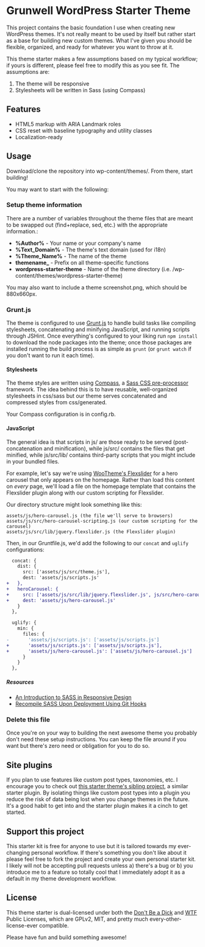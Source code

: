 # Grunwell WordPress Starter Theme

This project contains the basic foundation I use when creating new WordPress themes. It's not really meant to be used by itself but rather start as a base for building new custom themes. What I've given you should be flexible, organized, and ready for whatever you want to throw at it.

This theme starter makes a few assumptions based on my typical workflow; if yours is different, please feel free to modify this as you see fit. The assumptions are:

1. The theme will be responsive
2. Stylesheets will be written in Sass (using Compass)

## Features

* HTML5 markup with ARIA Landmark roles
* CSS reset with baseline typography and utility classes
* Localization-ready

## Usage

Download/clone the repository into wp-content/themes/. From there, start building!

You may want to start with the following:

### Setup theme information

There are a number of variables throughout the theme files that are meant to be swapped out (find+replace, sed, etc.) with the appropriate information.:

* **%Author%** - Your name or your company's name
* **%Text_Domain%** - The theme's text domain (used for i18n)
* **%Theme_Name%** - The name of the theme
* **themename_** - Prefix on all theme-specific functions
* **wordpress-starter-theme** - Name of the theme directory (i.e. /wp-content/themes/wordpress-starter-theme)

You may also want to include a theme screenshot.png, which should be 880x660px.

### Grunt.js

The theme is configured to use [Grunt.js](http://gruntjs.com/) to handle build tasks like compiling stylesheets, concatenating and minifying JavaScript, and running scripts through JSHint. Once everything's configured to your liking run `npm install` to download the node packages into the theme; once those packages are installed running the build process is as simple as `grunt` (or `grunt watch` if you don't want to run it each time).

#### Stylesheets

The theme styles are written using [Compass](http://compass-style.org), a [Sass CSS pre-processor](http://sass-lang.com/) framework. The idea behind this is to have reusable, well-organized stylesheets in css/sass but our theme serves concatenated and compressed styles from css/generated.

Your Compass configuration is in config.rb.

#### JavaScript

The general idea is that scripts in js/ are those ready to be served (post-concatenation and minification), while js/src/ contains the files that get minified, while js/src/lib/ contains third-party scripts that you might include in your bundled files.

For example, let's say we're using [WooTheme's Flexslider](http://www.woothemes.com/flexslider/) for a hero carousel that only appears on the homepage. Rather than load this content on _every_ page, we'll load a file on the homepage template that contains the Flexslider plugin along with our custom scripting for Flexslider.

Our directory structure might look something like this:

```
assets/js/hero-carousel.js (the file we'll serve to browsers)
assets/js/src/hero-carousel-scripting.js (our custom scripting for the carousel)
assets/js/src/lib/jquery.flexslider.js (the Flexslider plugin)
```

Then, in our Gruntfile.js, we'd add the following to our `concat` and `uglify` configurations:

```diff
  concat: {
    dist: {
      src: ['assets/js/src/theme.js'],
      dest: 'assets/js/scripts.js'
+   },
+   heroCarousel: {
+     src: ['assets/js/src/lib/jquery.flexslider.js', js/src/hero-carousel-scripting.js'],
+     dest: 'assets/js/hero-carousel.js'
    }
  },

  uglify: {
    min: {
      files: {
-       'assets/js/scripts.js': ['assets/js/scripts.js']
+       'assets/js/scripts.js': ['assets/js/scripts.js'],
+       'assets/js/hero-carousel.js': ['assets/js/hero-carousel.js']
      }
    }
  },
```

##### Resources

* [An Introduction to SASS in Responsive Design](http://stevegrunwell.com/blog/intro-to-sass-in-responsive-design)
* [Recompile SASS Upon Deployment Using Git Hooks](https://stevegrunwell.com/blog/automatically-recompile-sass-upon-deployment-using-git-hooks/)


### Delete this file

Once you're on your way to building the next awesome theme you probably don't need these setup instructions. You can keep the file around if you want but there's zero need or obligation for you to do so.

## Site plugins

If you plan to use features like custom post types, taxonomies, etc. I encourage you to check out [this starter theme's sibling project](https://github.com/stevegrunwell/wordpress-starter-plugin), a similar starter plugin. By isolating things like custom post types into a plugin you reduce the risk of data being lost when you change themes in the future. It's a good habit to get into and the starter plugin makes it a cinch to get started.

## Support this project

This starter kit is free for anyone to use but it is tailored towards my ever-changing personal workflow. If there's something you don't like about it please feel free to fork the project and create your own personal starter kit. I likely will not be accepting pull requests unless a) there's a bug or b) you introduce me to a feature so totally cool that I immediately adopt it as a default in my theme development workflow.

## License

This theme starter is dual-licensed under both the [Don't Be a Dick](http://www.dbad-license.org/) and [WTF](http://www.wtfpl.net/) Public Licenses, which are GPLv2, MIT, and pretty much every-other-license-ever compatible.

Please have fun and build something awesome!
